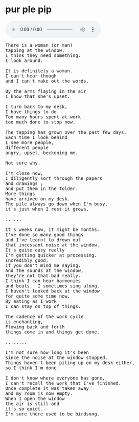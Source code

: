 <h1>pur ple pip</h1>

<div class="audio">
  <audio controls loop>
    <source src="assets/audio/fool.ogg" type="audio/ogg">
  </audio>
</div>

<pre>
There is a woman (or man)
tapping at the window.
I think they need something.
I look around.

It is definitely a woman.
I can't hear though
and I can't make out the words.

By the arms flaying in the air
I know that she's upset.

I turn back to my desk,
I have things to do.
Too many hours spent at work
too much done to stop now.

The tapping has grown over the past few days.
Each time I look behind
I see more people,
different people
angry, upset, beckoning me.

Not sure why.

I'm close now,
I diligently sort through the papers
and drawings ;
and put them in the folder.
More things
have arrived on my desk.
The pile always go down when I'm busy,
it's just when I rest it grows.

......

It's weeks now, it might be months.
I've done so many good things
and I've learnt to drown out
that incessant noise at the window.
It's quite easy really
I'm getting quicker at processing.
Incredibly good,
if you don't mind me saying.
And the sounds at the window,
they're not that bad really.
I think I can hear harmonies
and beats.  I sometimes sing along.
I haven't looked back at the window
for quite some time now.
By eating as I work
I can stay on top of things.

The cadence of the work cycle
is enchanting,
Flowing back and forth
things come in and things get done.

........

I'm not sure how long it's been
since the noise at the window stopped.
Things haven't been piling up on my desk either,
so I think I'm done.

I don't know where everyone has gone,
I can't recall the work that I've finished.
Once complete it was taken away
and my room is now empty.
When I open the window
the air is still and
it's so quiet.
I'm sure there used to be birdsong.
</pre>